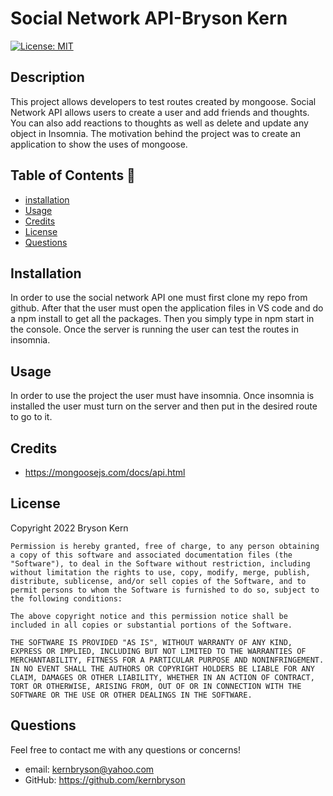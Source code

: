 # Social Network API-Bryson Kern

[![License: MIT](https://img.shields.io/badge/License-MIT-yellow.svg)](https://opensource.org/licenses/MIT)

## Description

This project allows developers to test routes created by mongoose. Social Network API allows users to create a user and add friends and thoughts. You can also add reactions to thoughts as well as delete and update any object in Insomnia. The motivation behind the project was to create an application to show the uses of mongoose.

## Table of Contents 🧙

- [installation](#installation)
- [Usage](#usage)
- [Credits](#credits)
- [License](#license)
- [Questions](#Questions)

## Installation

In order to use the social network API one must first clone my repo from github. After that the user must open the application files in VS code and do a npm install to get all the packages. Then you simply type in npm start in the console. Once the server is running the user can test the routes in insomnia.

## Usage

In order to use the project the user must have insomnia. Once insomnia is installed the user must turn on the server and then put in the desired route to go to it.

## Credits

- https://mongoosejs.com/docs/api.html

## License

Copyright 2022 Bryson Kern

    Permission is hereby granted, free of charge, to any person obtaining a copy of this software and associated documentation files (the "Software"), to deal in the Software without restriction, including without limitation the rights to use, copy, modify, merge, publish, distribute, sublicense, and/or sell copies of the Software, and to permit persons to whom the Software is furnished to do so, subject to the following conditions:

    The above copyright notice and this permission notice shall be included in all copies or substantial portions of the Software.

    THE SOFTWARE IS PROVIDED "AS IS", WITHOUT WARRANTY OF ANY KIND, EXPRESS OR IMPLIED, INCLUDING BUT NOT LIMITED TO THE WARRANTIES OF MERCHANTABILITY, FITNESS FOR A PARTICULAR PURPOSE AND NONINFRINGEMENT. IN NO EVENT SHALL THE AUTHORS OR COPYRIGHT HOLDERS BE LIABLE FOR ANY CLAIM, DAMAGES OR OTHER LIABILITY, WHETHER IN AN ACTION OF CONTRACT, TORT OR OTHERWISE, ARISING FROM, OUT OF OR IN CONNECTION WITH THE SOFTWARE OR THE USE OR OTHER DEALINGS IN THE SOFTWARE.

## Questions

Feel free to contact me with any questions or concerns!

- email: kernbryson@yahoo.com
- GitHub: https://github.com/kernbryson
